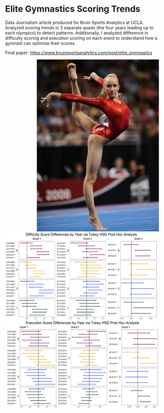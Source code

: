 # Elite Gymnastics Scoring Trends

Data Journalism article produced for Bruin Sports Analytics at UCLA. Analyzed scoring trends in 3 separate quads (the four years leading up to each olympics) to detect patterns. Additionally, I analyzed difference in difficulty scoring and execution scoring on each event to understand how a gymnast can optimize their scores.

Final paper: https://www.bruinsportsanalytics.com/post/elite_gymnastics

<div style="text-align: right">
<img src="images/nastia.jpeg" width = "400">
</div>

<img style="float: left;" src="images/Difficulty_Comparison.png" width="500" height="290">
<img style="float: right;" src="images/Execution_Comparison.png" width="500" height="290"> 



